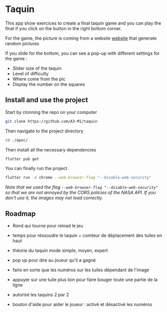 # Taquin

This app show exercices to create a final taquin game and you can play the final if you click on the button in the right bottom corner.

For the game, the picture is coming from a website [website](https://picsum.photos/300/300) that generate random pictures

If you slide for the bottom, you can see a pop-up with different settings for the game :
 - Slider size of the taquin
 - Level of difficulty
 - Where come from the pic
 - Display the number on the squares

## Install and use the project

Start by clonning the repo on your computer
```sh
git clone https://github.com/A3-M1/taquin
```

Then navigate to the project directory
```sh
cd ./apoc/
```

Then install all the necessary dependencies
```sh
flutter pub get
```

You can finally run the project
```sh
flutter run -d chrome --web-browser-flag "--disable-web-security"
```

*Note that we used the flag `--web-browser-flag "--disable-web-security"` so that we are not annoyed by the CORS policies of the NASA API. If you don't use it, the images may not load correctly.*

## Roadmap 

- Rond qui tourne pour reload le jeu 

- temps pour réssoudre le taquin + comteur de déplacement des tuiles en haut

- théorie du taquin mode simple, moyen, expert 

- pop up pour dire au joueur qu'il a gagné 

- faire en sorte que les numéros sur les tuiles dépendant de l'image

- appuyer sur une tuile plus loin pour faire bouger toute une partie de la ligne 

- autorisé les taquins 2 par 2

- bouton d'aide pour aider le joueur : activé et désactivé les numéros 





